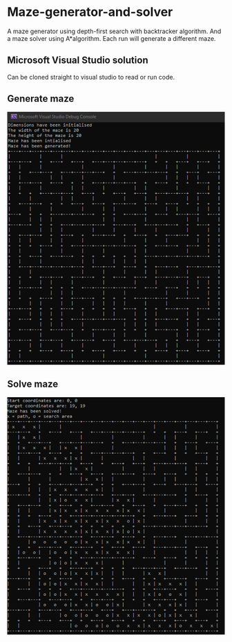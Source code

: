 # Maze-generator-and-solver
A maze generator using depth-first search with backtracker algorithm. And a maze solver using A*algorithm. Each run will generate a different maze.

## Microsoft Visual Studio solution
Can be cloned straight to visual studio to read or run code.

## Generate maze
![ScreenshotGenerator](Resources/Maze-generator-screenshot.png?raw=true)

## Solve maze
![ScreenshotSolver](Resources/Maze-solve-screenshot.png?raw=true)
